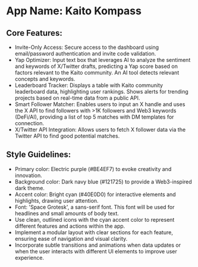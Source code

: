 # **App Name**: Kaito Kompass

## Core Features:

- Invite-Only Access: Secure access to the dashboard using email/password authentication and invite code validation.
- Yap Optimizer: Input text box that leverages AI to analyze the sentiment and keywords of X/Twitter drafts, predicting a Yap score based on factors relevant to the Kaito community. An AI tool detects relevant concepts and keywords.
- Leaderboard Tracker: Displays a table with Kaito community leaderboard data, highlighting user rankings. Shows alerts for trending projects based on real-time data from a public API.
- Smart Follower Matcher: Enables users to input an X handle and uses the X API to find followers with >1K followers and Web3 keywords (DeFi/AI), providing a list of top 5 matches with DM templates for connection.
- X/Twitter API Integration: Allows users to fetch X follower data via the Twitter API to find good potential matches.

## Style Guidelines:

- Primary color: Electric purple (#BE4EF7) to evoke creativity and innovation.
- Background color: Dark navy blue (#121725) to provide a Web3-inspired dark theme.
- Accent color: Bright cyan (#40E0D0) for interactive elements and highlights, drawing user attention.
- Font: 'Space Grotesk', a sans-serif font. This font will be used for headlines and small amounts of body text.
- Use clean, outlined icons with the cyan accent color to represent different features and actions within the app.
- Implement a modular layout with clear sections for each feature, ensuring ease of navigation and visual clarity.
- Incorporate subtle transitions and animations when data updates or when the user interacts with different UI elements to improve user experience.